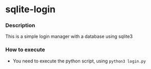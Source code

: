 # sqlite-login
### Description
  <p>This is a simple login manager with a database using sqlite3</p>

### How to execute
  - You need to execute the python script, using `python3 login.py`
